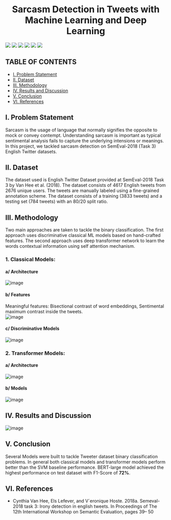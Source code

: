 # <center> Sarcasm Detection in Tweets with Machine Learning and Deep Learning </center>

![](https://img.shields.io/badge/Status-In%20Progress-red)
![](https://img.shields.io/badge/Domain-Natural%20Language%20Processing-blue)
![](https://img.shields.io/badge/Language-Python-green)
![](https://img.shields.io/badge/Package-Scikit--Learn-orange)
![](https://img.shields.io/badge/Package-PyTorch-orange)
![](https://img.shields.io/badge/Package-Hugging%20Face-orange)

## TABLE OF CONTENTS
  - [I. Problem Statement](#i-problem-statement)
  - [II. Dataset](#ii-dataset)
  - [III. Methodology](#iii-methodology)
  - [IV. Results and Discussion](#iv-results-and-discussion)
  - [V. Conclusion](#v-conclusion)
  - [VI. References](#vi-references)

## I. Problem Statement
Sarcasm is the usage of language that normally signifies the opposite to mock or convey contempt. Understanding sarcasm is important as typical sentimental analysis fails to capture the underlying intensions or meanings. In this project, we tackled sarcasm detection on SemEval-2018 (Task 3) English Twitter datasets.

## II. Dataset
The dataset used is English Twitter Dataset provided at SemEval-2018 Task 3 by Van Hee et al. (2018). The dataset consists of 4617 English tweets from 2676 unique users. The tweets are manually labeled using a fine-grained annotation scheme. The dataset consists of a training (3833 tweets) and a testing set (784 tweets) with an 80/20 split ratio.

## III. Methodology
Two main approaches are taken to tackle the binary classification. The first approach uses discriminative classical ML models based on hand-crafted features. The second approach uses deep transformer network to learn the words contextual information using self attention mechanism.

### 1. Classical Models:
#### a/ Architecture
![image](https://user-images.githubusercontent.com/99384454/188254435-ba447b62-0068-4a5c-9232-38b3c5ea2dab.png)

#### b/ Features
Meaningful features: Bisectional contrast of word embeddings, Sentimental maximum contrast inside the tweets. <br>
![image](https://user-images.githubusercontent.com/99384454/188254456-bc7a37d6-8c19-42e8-aa39-8fc9d5c276a9.png)

#### c/ Discriminative Models
![image](https://user-images.githubusercontent.com/99384454/188254533-69b9867e-6e80-4c43-880d-dba051054821.png)

### 2. Transformer Models:
#### a/ Architecture
![image](https://user-images.githubusercontent.com/99384454/188254563-a15e8a75-d17e-455f-8fe0-8900f53f4ef8.png)

#### b/ Models
![image](https://user-images.githubusercontent.com/99384454/188254587-042ec886-45d8-4165-ae44-ee04b6d65725.png)

## IV. Results and Discussion
![image](https://user-images.githubusercontent.com/99384454/188254776-17d87c78-76de-414d-96e3-6d8fc7bf58d7.png)

## V. Conclusion
Several Models were built to tackle Tweeter dataset binary classification problems. In general both classical models and transformer models perform better than the SVM baseline performance. BERT-large model achieved the highest performance on test dataset with F1-Score of **72%**.

## VI. References
- Cynthia Van Hee, Els Lefever, and V´eronique Hoste. 2018a. Semeval-2018 task 3: Irony detection in english tweets. In Proceedings of The 12th International Workshop on Semantic Evaluation, pages 39– 50
